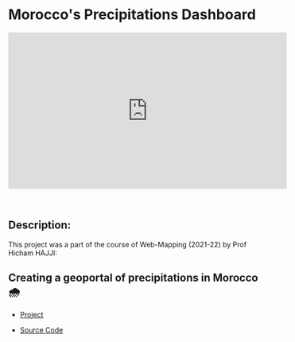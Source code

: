 # Morocco's Precipitations Dashboard

<iframe width="560" height="315" src="https://www.youtube.com/embed/-nWlC6axzmc" title="YouTube video player" frameborder="0" allow="accelerometer; autoplay; clipboard-write; encrypted-media; gyroscope; picture-in-picture" allowfullscreen></iframe>

&nbsp;

## Description:

This project was a part of the course of Web-Mapping (2021-22) by Prof Hicham HAJJI:

## Creating a geoportal of precipitations in Morocco 🌧️

- [Project](https://github.com/ayoubft/wm-22-project)

- [Source Code](https://github.com/ayoubft/wm-22-project)

